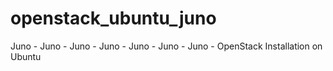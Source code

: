 # openstack_ubuntu_juno
  Juno -  Juno -  Juno -  Juno -  Juno -  Juno -  Juno -  OpenStack Installation on Ubuntu
